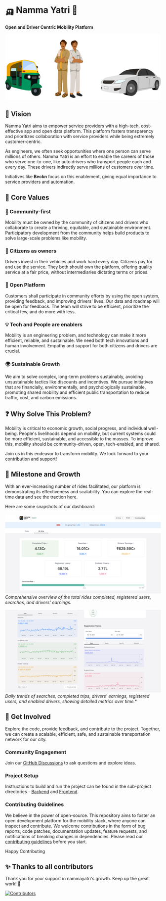 # 🛺 Namma Yatri 🚖

**Open and Driver Centric Mobility Platform**

![Alt text](docs/images/drivers-with-vehicles.png)
## 🌟 Vision
Namma Yatri aims to empower service providers with a high-tech, cost-effective app and open data platform. This platform fosters transparency and prioritizes collaboration with service providers while being extremely customer-centric.

As engineers, we often seek opportunities where one person can serve millions of others. Namma Yatri is an effort to enable the careers of those who serve one-to-one, like auto drivers who transport people each and every day. These drivers indirectly serve millions of customers over time.

Initiatives like **Beckn** focus on this enablement, giving equal importance to service providers and automation.

## 🌱 Core Values

### 👥 Community-first
Mobility must be owned by the community of citizens and drivers who collaborate to create a thriving, equitable, and sustainable environment. Participatory development from the community helps build products to solve large-scale problems like mobility.

### 🚗 Citizens as owners
Drivers invest in their vehicles and work hard every day. Citizens pay for and use the service. They both should own the platform, offering quality service at a fair price, without intermediaries dictating terms or prices.

### 👐 Open Platform
Customers shall participate in community efforts by using the open system, providing feedback, and improving drivers' lives. Our data and roadmap will be open for feedback. The team will strive to be efficient, prioritize the critical few, and do more with less.

### 💡 Tech and People are enablers
Mobility is an engineering problem, and technology can make it more efficient, reliable, and sustainable. We need both tech innovations and human involvement. Empathy and support for both citizens and drivers are crucial.

### 🌍 Sustainable Growth
We aim to solve complex, long-term problems sustainably, avoiding unsustainable tactics like discounts and incentives. We pursue initiatives that are financially, environmentally, and psychologically sustainable, promoting shared mobility and efficient public transportation to reduce traffic, cost, and carbon emissions.

## ❓ Why Solve This Problem?
Mobility is critical to economic growth, social progress, and individual well-being. People's livelihoods depend on mobility, but current systems could be more efficient, sustainable, and accessible to the masses. To improve this, mobility should be community-driven, open, tech-enabled, and shared.

Join us in this endeavor to transform mobility. We look forward to your contribution and support!

## 🎯 Milestone and Growth
With an ever-increasing number of rides facilitated, our platform is demonstrating its effectiveness and scalability. You can explore the real-time data and see the traction [here](https://nammayatri.in/open/?rides=All&tl=at).

Here are some snapshots of our dashboard:

![Alt text](docs/images/open-data-1.png)
*Comprehensive overview of the total rides completed, registered users, searches, and drivers' earnings.*

![Alt text](docs/images/open-data-2.png)
*Daily trends of searches, completed trips, drivers' earnings, registered users, and enabled drivers, showing detailed metrics over time.**

## 🤝 Get Involved
Explore the code, provide feedback, and contribute to the project. Together, we can create a scalable, efficient, safe, and sustainable transportation network for our city.

### Community Engagement
Join our [GitHub Discussions](https://github.com/orgs/nammayatri/discussions) to ask questions and explore ideas.

### Project Setup
Instructions to build and run the project can be found in the sub-project directories - [Backend](https://github.com/nammayatri/nammayatri/blob/main/Backend/README.md#getting-started) and [Frontend](https://github.com/nammayatri/nammayatri/blob/main/Frontend/README.md).

### Contributing Guidelines
We believe in the power of open-source. This repository aims to foster an open development platform for the mobility stack, where anyone can inspect and contribute. We welcome contributions in the form of bug reports, code patches, documentation updates, feature requests, and notifications of breaking changes in dependencies. Please read our [contributing guidelines](https://github.com/nammayatri/nammayatri/blob/main/docs/CONTRIBUTING.md) before you start.

Happy Contributing

## ✨ Thanks to all contributors

Thank you for your support in nammayatri's growth. Keep up the great work! 🥂

<a href="https://github.com/juspay/nammayatri/graphs/contributors">
  <img src="https://contributors-img.web.app/image?repo=nammayatri/nammayatri" alt="Contributors"/>
</a>